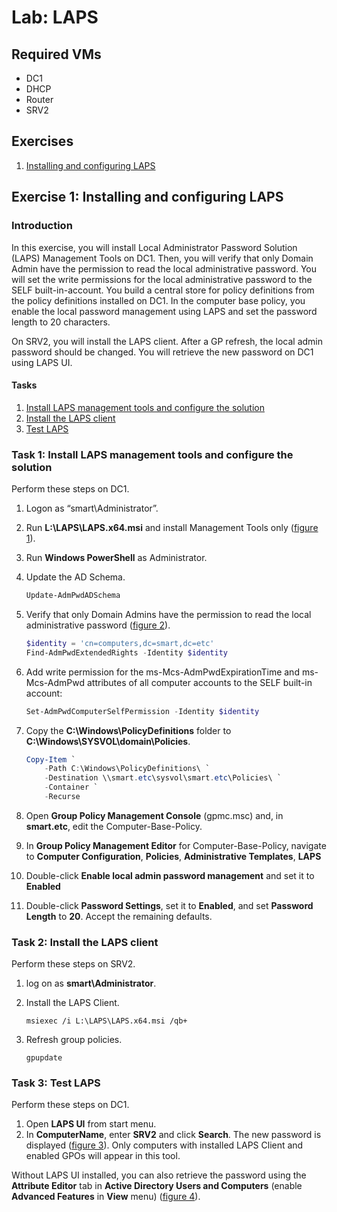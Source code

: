 # Lab: LAPS

## Required VMs

* DC1
* DHCP
* Router
* SRV2

## Exercises

1. [Installing and configuring LAPS](#exercise-1-installing-and-configuring-laps)

## Exercise 1: Installing and configuring LAPS

### Introduction

In this exercise, you will install Local Administrator Password Solution (LAPS) Management Tools on DC1. Then, you will verify that only Domain Admin have the permission to read the local administrative password. You will set the write permissions for the local administrative password to the SELF built-in-account. You build a central store for policy definitions from the policy definitions installed on DC1. In the computer base policy, you enable the local password management using LAPS and set the password length to 20 characters.

On SRV2, you will install the LAPS client. After a GP refresh, the local admin password should be changed. You will retrieve the new password on DC1 using LAPS UI.

#### Tasks

1. [Install LAPS management tools and configure the solution](#task-1-install-laps-management-tools-and-configure-the-solution)
1. [Install the LAPS client](#task-2-install-the-laps-client)
1. [Test LAPS](#task-3-test-laps)

### Task 1: Install LAPS management tools and configure the solution

Perform these steps on DC1.

1. Logon as “smart\Administrator”.
1. Run **L:\LAPS\LAPS.x64.msi** and install Management Tools only ([figure 1]).
1. Run **Windows PowerShell** as Administrator.
1. Update the AD Schema.

    ````powershell
    Update-AdmPwdADSchema
    ````

1. Verify that only Domain Admins have the permission to read the local administrative password ([figure 2]).

    ````powershell
    $identity = 'cn=computers,dc=smart,dc=etc'
    Find-AdmPwdExtendedRights -Identity $identity
    ````

1. Add write permission for the ms-Mcs-AdmPwdExpirationTime and ms-Mcs-AdmPwd attributes of all computer accounts to the SELF built-in account:

    ````powershell
    Set-AdmPwdComputerSelfPermission -Identity $identity
    ````

1. Copy the **C:\Windows\PolicyDefinitions** folder to **C:\Windows\SYSVOL\domain\Policies**.

    ````powershell
    Copy-Item `
        -Path C:\Windows\PolicyDefinitions\ `
        -Destination \\smart.etc\sysvol\smart.etc\Policies\ `
        -Container `
        -Recurse
    ````

1. Open **Group Policy Management Console** (gpmc.msc) and, in **smart.etc**, edit the Computer-Base-Policy.
1. In **Group Policy Management Editor** for Computer-Base-Policy, navigate to **Computer Configuration**, **Policies**, **Administrative Templates**, **LAPS**
1. Double-click **Enable local admin password management** and set it to **Enabled**
1. Double-click **Password Settings**, set it to **Enabled**, and set **Password Length** to **20**. Accept the remaining defaults.

### Task 2: Install the LAPS client

Perform these steps on SRV2.

1. log on as **smart\Administrator**.
1. Install the LAPS Client.

    ````shell
    msiexec /i L:\LAPS\LAPS.x64.msi /qb+
    ````

1. Refresh group policies.

    ````shell
    gpupdate
    ````

### Task 3: Test LAPS

Perform these steps on DC1.

1. Open **LAPS UI** from start menu.
1. In **ComputerName**, enter **SRV2** and click **Search**. The new password is displayed ([figure 3]). Only computers with installed LAPS Client and enabled GPOs will appear in this tool.
 
Without LAPS UI installed, you can also retrieve the password using the **Attribute Editor** tab in **Active Directory Users and Computers** (enable **Advanced Features** in **View** menu) ([figure 4]).
 
[figure 1]: images/LAPS-setup-custom.png
[figure 2]: images/LAPS-find-admpwdextendedrights-response.png
[figure 3]: images/LAPS-ui.png
[figure 4]: images/AD-users-computers-attribute-editor-ms-Mcs-AdmPwd.png